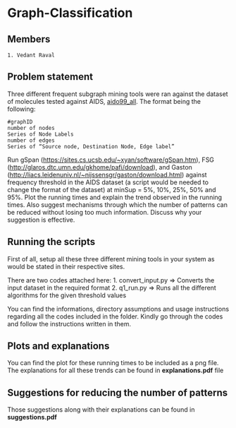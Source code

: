 # Graph-Classification

## Members
	1. Vedant Raval

## Problem statement
Three different frequent subgraph mining tools were ran against the dataset of molecules tested against AIDS, [aido99_all](https://onedrive.live.com/?cid=ef92560ae8680184&id=EF92560AE8680184%2152239&authkey=%21ALSDv1I9NtOHDyU). The format being the following:
```
#graphID
number of nodes
Series of Node Labels
number of edges
Series of “Source node, Destination Node, Edge label”
```

Run gSpan (https://sites.cs.ucsb.edu/~xyan/software/gSpan.htm), FSG (http://glaros.dtc.umn.edu/gkhome/pafi/download), and Gaston (http://liacs.leidenuniv.nl/~nijssensgr/gaston/download.html) against frequency threshold in the AIDS dataset (a script would be needed to change the format of the dataset) at minSup = 5%, 10%, 25%, 50% and 95%. Plot the running times and explain the trend observed in the running times. Also suggest mechanisms through which the number of patterns can be reduced without losing too much information. Discuss why your suggestion is effective.

## Running the scripts
First of all, setup all these three different mining tools in your system as would be stated in their respective sites.

There are two codes attached here:
	1. convert_input.py => Converts the input dataset in the required format
	2. q1_run.py => Runs all the different algorithms for the given threshold values

You can find the informations, directory assumptions and usage instructions regarding all the codes included in the folder. Kindly go through the codes and follow the instructions written in them.

## Plots and explanations
You can find the plot for these running times to be included as a png file. The explanations for all these trends can be found in **explanations.pdf** file

## Suggestions for reducing the number of patterns
Those suggestions along with their explanations can be found in **suggestions.pdf**
